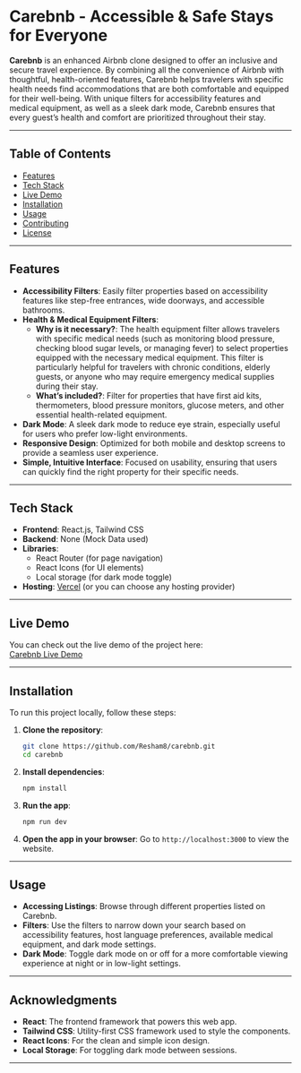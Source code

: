 # **Carebnb** - Accessible & Safe Stays for Everyone

**Carebnb** is an enhanced Airbnb clone designed to offer an inclusive and secure travel experience. By combining all the convenience of Airbnb with thoughtful, health-oriented features, Carebnb helps travelers with specific health needs find accommodations that are both comfortable and equipped for their well-being. With unique filters for accessibility features and medical equipment, as well as a sleek dark mode, Carebnb ensures that every guest’s health and comfort are prioritized throughout their stay.

---

## **Table of Contents**

- [Features](#features)
- [Tech Stack](#tech-stack)
- [Live Demo](#live-demo)
- [Installation](#installation)
- [Usage](#usage)
- [Contributing](#contributing)
- [License](#license)

---

## **Features**

- **Accessibility Filters**: Easily filter properties based on accessibility features like step-free entrances, wide doorways, and accessible bathrooms.
- **Health & Medical Equipment Filters**: 
  - **Why is it necessary?**: The health equipment filter allows travelers with specific medical needs (such as monitoring blood pressure, checking blood sugar levels, or managing fever) to select properties equipped with the necessary medical equipment. This filter is particularly helpful for travelers with chronic conditions, elderly guests, or anyone who may require emergency medical supplies during their stay.
  - **What’s included?**: Filter for properties that have first aid kits, thermometers, blood pressure monitors, glucose meters, and other essential health-related equipment.
- **Dark Mode**: A sleek dark mode to reduce eye strain, especially useful for users who prefer low-light environments.
- **Responsive Design**: Optimized for both mobile and desktop screens to provide a seamless user experience.
- **Simple, Intuitive Interface**: Focused on usability, ensuring that users can quickly find the right property for their specific needs.

---

## **Tech Stack**

- **Frontend**: React.js, Tailwind CSS
- **Backend**: None (Mock Data used)
- **Libraries**: 
  - React Router (for page navigation)
  - React Icons (for UI elements)
  - Local storage (for dark mode toggle)
- **Hosting**: [Vercel](https://vercel.com/) (or you can choose any hosting provider)

---

## **Live Demo**

You can check out the live demo of the project here:  
[Carebnb Live Demo](https://carebnb-rust.vercel.app/)  

---

## **Installation**

To run this project locally, follow these steps:

1. **Clone the repository**:
    ```bash
    git clone https://github.com/Resham8/carebnb.git
    cd carebnb
    ```

2. **Install dependencies**:
    ```bash
    npm install
    ```

3. **Run the app**:
    ```bash
    npm run dev
    ```

4. **Open the app in your browser**:
    Go to `http://localhost:3000` to view the website.

---

## **Usage**

- **Accessing Listings**: Browse through different properties listed on Carebnb. 
- **Filters**: Use the filters to narrow down your search based on accessibility features, host language preferences, available medical equipment, and dark mode settings.
- **Dark Mode**: Toggle dark mode on or off for a more comfortable viewing experience at night or in low-light settings.
  
---


## **Acknowledgments**

- **React**: The frontend framework that powers this web app.
- **Tailwind CSS**: Utility-first CSS framework used to style the components.
- **React Icons**: For the clean and simple icon design.
- **Local Storage**: For toggling dark mode between sessions.

---
